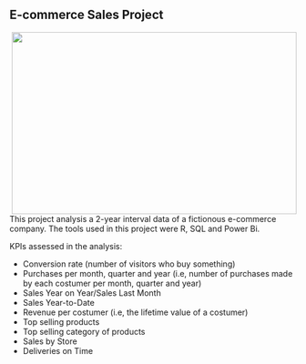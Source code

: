 ## E-commerce Sales Project 
<img align="right" width="500" height="320" src="https://drive.google.com/file/d/1dP7f8_ORmpAoVGIVIE5zeCCNPmubNNJJ/view?usp=sharing">
This project analysis a 2-year interval data of a fictionous e-commerce company. The tools used in this project were R, SQL and Power Bi.

KPIs assessed in the analysis: 
- Conversion rate (number of visitors who buy something)
- Purchases per month, quarter and year (i.e, number of purchases made by each costumer per month, quarter and year)
- Sales Year on Year/Sales Last Month
- Sales Year-to-Date  
- Revenue per costumer (i.e, the lifetime value of a costumer)
- Top selling products
- Top selling category of products
- Sales by Store
- Deliveries on Time 

<br><br>
